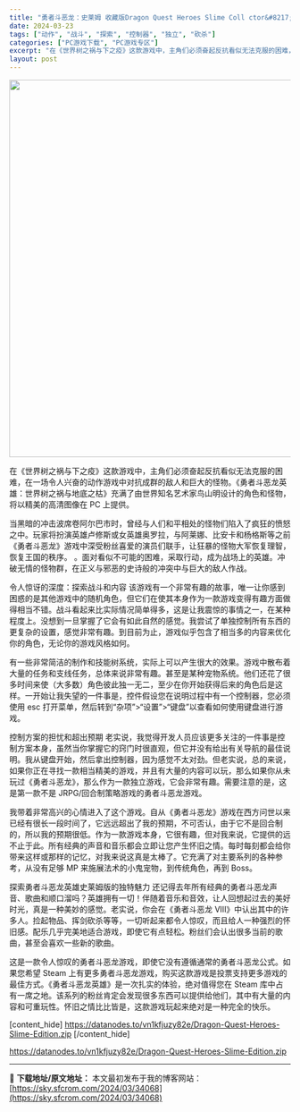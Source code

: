 ```yaml
---
title: "勇者斗恶龙：史莱姆 收藏版Dragon Quest Heroes Slime Coll ctor&#8217;s Edition"
date: 2024-03-23
tags: ["动作", "战斗", "探索", "控制器", "独立", "砍杀"]
categories: ["PC游戏下载", "PC游戏专区"]
excerpt: "在《世界树之祸与下之疫》这款游戏中，主角们必须奋起反抗看似无法克服的困难，在一场令人兴奋的动作游戏中对抗成群的敌人和巨大的怪物。《勇者斗恶龙英雄：世界树之祸与地底之枯》充满了由世界知名艺术家鸟山明设计的角色和怪物，将以精美的高清图像在 PC 上提供。 当黑暗的冲击波席卷阿尔巴市时，曾经与人们和平相处&hellip;"
layout: post
---
```


<img class="size-full wp-image-34069 aligncenter" src="https://sky.sfcrom.com/wp-content/uploads/2024/03/2024032300192784.jpg" alt="" width="1200" height="675" />

在《世界树之祸与下之疫》这款游戏中，主角们必须奋起反抗看似无法克服的困难，在一场令人兴奋的动作游戏中对抗成群的敌人和巨大的怪物。《勇者斗恶龙英雄：世界树之祸与地底之枯》充满了由世界知名艺术家鸟山明设计的角色和怪物，将以精美的高清图像在 PC 上提供。

当黑暗的冲击波席卷阿尔巴市时，曾经与人们和平相处的怪物们陷入了疯狂的愤怒之中。玩家将扮演英雄卢修斯或女英雄奥罗拉，与阿莱娜、比安卡和杨格斯等之前《勇者斗恶龙》游戏中深受粉丝喜爱的演员们联手，让狂暴的怪物大军恢复理智，恢复王国的秩序。 。面对看似不可能的困难，采取行动，成为战场上的英雄。冲破无情的怪物群，在正义与邪恶的史诗般的冲突中与巨大的敌人作战。

令人惊讶的深度：探索战斗和内容
该游戏有一个非常有趣的故事，唯一让你感到困惑的是其他游戏中的随机角色，但它们在使其本身作为一款游戏变得有趣方面做得相当不错。战斗看起来比实际情况简单得多，这是让我震惊的事情之一，在某种程度上。没想到一旦掌握了它会有如此自然的感觉。我尝试了单独控制所有东西的更复杂的设置，感觉非常有趣。到目前为止，游戏似乎包含了相当多的内容来优化你的角色，无论你的游戏风格如何。

有一些非常简洁的制作和技能树系统，实际上可以产生很大的效果。游戏中散布着大量的任务和支线任务，总体来说非常有趣。甚至是某种宠物系统。他们还花了很多时间来使（大多数）角色彼此独一无二，至少在你开始获得后来的角色后是这样。一开始让我失望的一件事是，控件假设您在说明过程中有一个控制器，您必须使用 esc 打开菜单，然后转到“杂项”&gt;“设置”&gt;“键盘”以查看如何使用键盘进行游戏。

控制方案的担忧和超出预期
老实说，我觉得开发人员应该更多关注的一件事是控制方案本身，虽然当你掌握它的窍门时很直观，但它并没有给出有关导航的最佳说明。我从键盘开始，然后拿出控制器，因为感觉不太对劲。但老实说，总的来说，如果你正在寻找一款相当精美的游戏，并且有大量的内容可以玩，那么如果你从未玩过《勇者斗恶龙》，那么作为一款独立游戏，它会非常有趣。需要注意的是，这是第一款不是 JRPG/回合制策略游戏的勇者斗恶龙游戏。

我带着非常高兴的心情进入了这个游戏。自从《勇者斗恶龙》游戏在西方问世以来已经有很长一段时间了，它远远超出了我的预期，不可否认，由于它不是回合制的，所以我的预期很低。作为一款游戏本身，它很有趣，但对我来说，它提供的远不止于此。所有经典的声音和音乐都会立即让您产生怀旧之情。每时每刻都会给你带来这样或那样的记忆，对我来说这真是太棒了。它充满了对主要系列的各种参考，从没有足够 MP 来施展法术的小鬼宠物，到传统角色，再到 Boss。

探索勇者斗恶龙英雄史莱姆版的独特魅力
还记得去年所有经典的勇者斗恶龙声音、歌曲和顺口溜吗？英雄拥有一切！伴随着音乐和音效，让人回想起过去的美好时光，真是一种美妙的感觉。老实说，你会在《勇者斗恶龙 VIII》中认出其中的许多人。捡起物品、挥剑砍杀等等，一切听起来都令人惊叹，而且给人一种强烈的怀旧感。配乐几乎完美地适合游戏，即使它有点轻松。粉丝们会认出很多当前的歌曲，甚至会喜欢一些新的歌曲。

这是一款令人惊叹的勇者斗恶龙游戏，即使它没有遵循通常的勇者斗恶龙公式。如果您希望 Steam 上有更多勇者斗恶龙游戏，购买这款游戏是投票支持更多游戏的最佳方式。《勇者斗恶龙英雄》是一次扎实的体验，绝对值得您在 Steam 库中占有一席之地。该系列的粉丝肯定会发现很多东西可以提供给他们，其中有大量的内容和可重玩性。怀旧之情比比皆是，这款游戏玩起来绝对是一种完全的快乐。

[content_hide]
https://datanodes.to/vn1kfjuzy82e/Dragon-Quest-Heroes-Slime-Edition.zip
[/content_hide]

<!--wechatfans start-->
https://datanodes.to/vn1kfjuzy82e/Dragon-Quest-Heroes-Slime-Edition.zip
<!--wechatfans end-->

---
📖 **下载地址/原文地址：** 本文最初发布于我的博客网站：[https://sky.sfcrom.com/2024/03/34068](https://sky.sfcrom.com/2024/03/34068)
